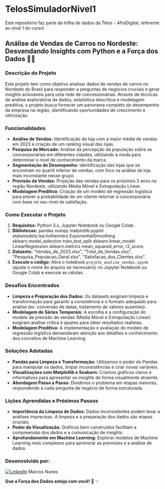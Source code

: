 # TelosSimuladorNivel1
Este repositório faz parte da trilha de dados da Télos - AfroDigital, referente ao nível 1 do curso!

## Análise de Vendas de Carros no Nordeste: Desvendando Insights com Python e a Força dos Dados 🚗💨

### Descrição do Projeto

Este projeto tem como objetivo analisar dados de vendas de carros no Nordeste do Brasil para responder a perguntas de negócios cruciais e gerar insights acionáveis para uma rede de concessionárias. Através de técnicas de análise exploratória de dados, estatística descritiva e modelagem preditiva, o projeto busca fornecer um panorama completo do desempenho da empresa na região, identificando oportunidades de crescimento e otimização. 

### Funcionalidades

- **Análise de Vendas:** Identificação da loja com a maior média de vendas em 2023 e criação de um ranking visual das lojas.
- **Pesquisa de Mercado:** Análise da percepção da população sobre as concessionárias em diferentes cidades, utilizando a moda para determinar o nível de conhecimento da marca.
- **Segmentação de Desempenho:**  Identificação das lojas que se encontram no quartil inferior de vendas, com foco na análise da loja mais inconstante nesse grupo.
- **Previsão de Vendas:** Projeção das vendas para os próximos 3 anos na região Nordeste, utilizando Média Móvel e Extrapolação Linear.
- **Modelagem Preditiva:** Criação de um modelo de regressão logística para prever a probabilidade de um cliente retornar à concessionária com base no seu nível de satisfação.

### Como Executar o Projeto

1. **Requisitos:** Python 3.x, Jupyter Notebook ou Google Colab.
2. **Bibliotecas:**  pandas  numpy  matplotlib.pyplot statsmodels.tsa.holtwinters  ExponentialSmoothing  sklearn.model_selection  train_test_split  sklearn.linear_model  LinearRegression  sklearn.metrics mean_squared_error, r2_score.
3. **Datasets:**  "Vendas_de_2023.xlsx", "Total_de_Vendas.xlsx", "Pesquisa_Populacao_Geral.xlsx", "Satisfacao_dos_Clientes.xlsx".
4. **Execute o código:** Abra o notebook `projeto_analise_vendas.ipynb` (ajuste o nome do arquivo se necessário) no Jupyter Notebook ou Google Colab e execute as células.

### Desafios Encontrados

- **Limpeza e Preparação dos Dados:** Os datasets exigiram limpeza e transformação para garantir a consistência e o formato adequado para análise (ex: conversão de datas, tratamento de valores ausentes).
- **Modelagem de Séries Temporais:** A escolha e a configuração do modelo de previsão de vendas (Média Móvel e Extrapolação Linear) exigiram análise crítica e ajustes para obter resultados realistas.
- **Modelagem Preditiva:**  A implementação e avaliação do modelo de regressão logística demandaram atenção aos detalhes e conhecimento dos conceitos de Machine Learning.

### Soluções Adotadas

- **Pandas para Limpeza e Transformação:**  Utilizamos o poder do Pandas para manipular os dados, limpar inconsistências e criar novas variáveis.
- **Visualizações com Matplotlib e Seaborn:** Criamos gráficos claros e informativos para apresentar os insights de forma visualmente atraente.
- **Abordagem Passo a Passo:**  Dividimos o problema em etapas menores, respondendo a cada pergunta de negócio de forma estruturada.

### Lições Aprendidas e Próximos Passos

- **Importância da Limpeza de Dados:**  Dados inconsistentes podem levar a análises imprecisas. A limpeza e a preparação dos dados são etapas cruciais.
- **Poder da Visualização:**  Gráficos bem construídos facilitam a compreensão dos dados e a comunicação de insights.
- **Aprofundamento em Machine Learning:** Explorar modelos de Machine Learning mais complexos para aprimorar as previsões e a análise de dados.

### Desenvolvido por:

[![LinkedIn](https://img.shields.io/badge/LinkedIn-0077B5?style=for-the-badge&logo=linkedin&logoColor=white)](https://www.linkedin.com/in/marcos-nunes-planejadordeobras/) Marcos Nunes 

**Que a Força dos Dados esteja com você!** 🚀 ✨ 
